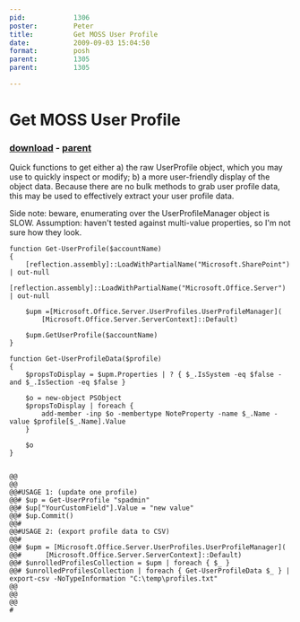 ```yaml
---
pid:            1306
poster:         Peter
title:          Get MOSS User Profile
date:           2009-09-03 15:04:50
format:         posh
parent:         1305
parent:         1305

---
```


# Get MOSS User Profile

### [download](1306.ps1) - [parent](1305.md)

Quick functions to get either 
 a) the raw UserProfile object, which you may use to quickly inspect or modify;
 b) a more user-friendly display of the object data. Because there are no bulk methods to grab user profile data, this may be used to effectively extract your user profile data.

Side note: beware, enumerating over the UserProfileManager object is SLOW.
Assumption: haven't tested against multi-value properties, so I'm not sure how they look.

```posh
function Get-UserProfile($accountName)
{
	[reflection.assembly]::LoadWithPartialName("Microsoft.SharePoint") | out-null
	[reflection.assembly]::LoadWithPartialName("Microsoft.Office.Server") | out-null
	
	$upm =[Microsoft.Office.Server.UserProfiles.UserProfileManager](
		[Microsoft.Office.Server.ServerContext]::Default)
		
	$upm.GetUserProfile($accountName)
}

function Get-UserProfileData($profile)
{
	$propsToDisplay = $upm.Properties | ? { $_.IsSystem -eq $false -and $_.IsSection -eq $false }
	
	$o = new-object PSObject
	$propsToDisplay | foreach {
		add-member -inp $o -membertype NoteProperty -name $_.Name -value $profile[$_.Name].Value
	}
	
	$o
}


@@
@@
@@#USAGE 1: (update one profile)
@@# $up = Get-UserProfile "spadmin"
@@# $up["YourCustomField"].Value = "new value"
@@# $up.Commit()
@@#
@@#USAGE 2: (export profile data to CSV)
@@#
@@# $upm = [Microsoft.Office.Server.UserProfiles.UserProfileManager](
@@#      [Microsoft.Office.Server.ServerContext]::Default)
@@# $unrolledProfilesCollection = $upm | foreach { $_ }
@@# $unrolledProfilesCollection | foreach { Get-UserProfileData $_ } | export-csv -NoTypeInformation "C:\temp\profiles.txt"
@@
@@
@@
#
```
